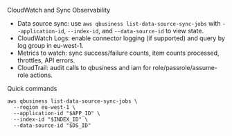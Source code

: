 CloudWatch and Sync Observability

- Data source sync: use `aws qbusiness list-data-source-sync-jobs` with `--application-id`, `--index-id`, and `--data-source-id` to view state.
- CloudWatch Logs: enable connector logging (if supported) and query by log group in eu-west-1.
- Metrics to watch: sync success/failure counts, item counts processed, throttles, API errors.
- CloudTrail: audit calls to qbusiness and iam for role/passrole/assume-role actions.

Quick commands

```
aws qbusiness list-data-source-sync-jobs \
  --region eu-west-1 \
  --application-id "$APP_ID" \
  --index-id "$INDEX_ID" \
  --data-source-id "$DS_ID"
```

